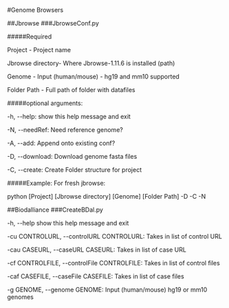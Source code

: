 #Genome Browsers

##Jbrowse
###JbrowseConf.py

#####Required

  Project -              Project name

  Jbrowse directory-     Where Jbrowse-1.11.6 is installed (path)

  Genome -               Input (human/mouse) - hg19 and mm10 supported

  Folder Path -          Full path of folder with datafiles

#####optional arguments:

  -h, --help:            show this help message and exit

  -N, --needRef:         Need reference genome?
  
  -A, --add:           Append onto existing conf?
  
  -D, --download:        Download genome fasta files
  
  -C, --create:          Create Folder structure for project

#####Example: For fresh jbrowse:

  python [Project] [Jbrowse directory] [Genome] [Folder Path] -D -C -N

##Biodalliance
###CreateBDal.py

  -h, --help            show this help message and exit

  -cu CONTROLURL, --controlURL CONTROLURL: Takes in list of control URL
  
  -cau CASEURL, --caseURL CASEURL: Takes in list of case URL
  
  -cf CONTROLFILE, --controlFile CONTROLFILE: Takes in list of control files
  
  -caf CASEFILE, --caseFile CASEFILE: Takes in list of case files
  
  -g GENOME, --genome GENOME: Input (human/mouse) hg19 or mm10 genomes

